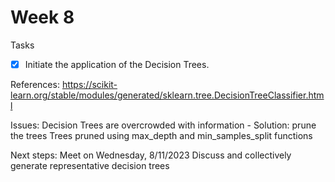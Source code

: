 # Week 8

Tasks
- [X] Initiate the application of the Decision Trees.


References:
https://scikit-learn.org/stable/modules/generated/sklearn.tree.DecisionTreeClassifier.html

Issues:
Decision Trees are overcrowded with information - Solution: prune the trees
Trees pruned using max_depth and min_samples_split functions


Next steps:
Meet on Wednesday, 8/11/2023
Discuss and collectively generate representative decision trees
